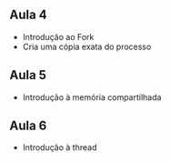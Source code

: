 ## Aula 4
 - Introdução ao Fork
 - Cria uma cópia exata do processo


## Aula 5
 - Introdução à memória compartilhada


## Aula 6
 - Introdução à thread